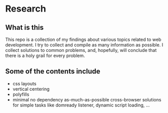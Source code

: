 Research
========

## What is this

This repo is a collection of my findings about various topics related to web development.
I try to collect and compile as many information as possible.
I collect solutions to common problems, and, hopefully, will conclude that there is a holy grail for every problem.


## Some of the contents include

  - css layouts
  - vertical centering
  - polyfills
  - minimal no dependency as-much-as-possible cross-browser solutions for simple tasks
    like domready listener, dynamic script loading, ...
